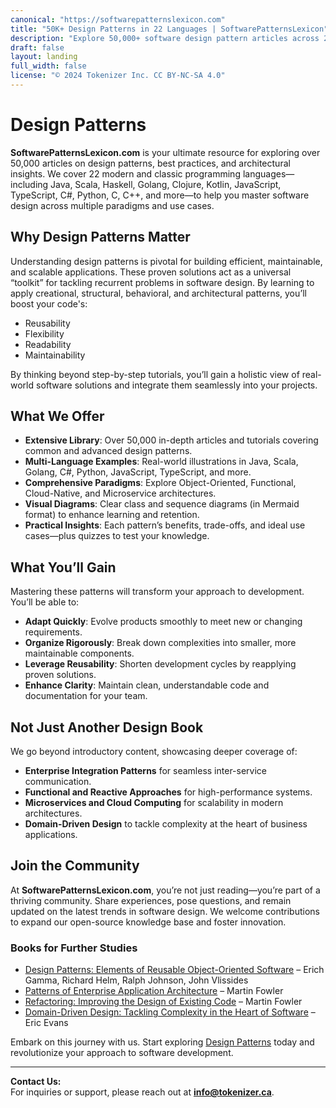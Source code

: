 ```yaml
---
canonical: "https://softwarepatternslexicon.com"
title: "50K+ Design Patterns in 22 Languages | SoftwarePatternsLexicon"
description: "Explore 50,000+ software design pattern articles across 22 languages. Master OOP, FP, and microservices with practical examples at SoftwarePatternsLexicon."
draft: false
layout: landing
full_width: false
license: "© 2024 Tokenizer Inc. CC BY-NC-SA 4.0"
---
```


# Design Patterns

**SoftwarePatternsLexicon.com** is your ultimate resource for exploring over 50,000 articles on design patterns, best practices, and architectural insights. We cover 22 modern and classic programming languages—including Java, Scala, Haskell, Golang, Clojure, Kotlin, JavaScript, TypeScript, C#, Python, C, C++, and more—to help you master software design across multiple paradigms and use cases.

## Why Design Patterns Matter

Understanding design patterns is pivotal for building efficient, maintainable, and scalable applications. These proven solutions act as a universal “toolkit” for tackling recurrent problems in software design. By learning to apply creational, structural, behavioral, and architectural patterns, you’ll boost your code's:

- Reusability  
- Flexibility  
- Readability  
- Maintainability  

By thinking beyond step-by-step tutorials, you’ll gain a holistic view of real-world software solutions and integrate them seamlessly into your projects.

## What We Offer

- **Extensive Library**: Over 50,000 in-depth articles and tutorials covering common and advanced design patterns.  
- **Multi-Language Examples**: Real-world illustrations in Java, Scala, Golang, C#, Python, JavaScript, TypeScript, and more.  
- **Comprehensive Paradigms**: Explore Object-Oriented, Functional, Cloud-Native, and Microservice architectures.  
- **Visual Diagrams**: Clear class and sequence diagrams (in Mermaid format) to enhance learning and retention.  
- **Practical Insights**: Each pattern’s benefits, trade-offs, and ideal use cases—plus quizzes to test your knowledge.

## What You’ll Gain

Mastering these patterns will transform your approach to development. You’ll be able to:

- **Adapt Quickly**: Evolve products smoothly to meet new or changing requirements.  
- **Organize Rigorously**: Break down complexities into smaller, more maintainable components.  
- **Leverage Reusability**: Shorten development cycles by reapplying proven solutions.  
- **Enhance Clarity**: Maintain clean, understandable code and documentation for your team.

## Not Just Another Design Book

We go beyond introductory content, showcasing deeper coverage of:

- **Enterprise Integration Patterns** for seamless inter-service communication.  
- **Functional and Reactive Approaches** for high-performance systems.  
- **Microservices and Cloud Computing** for scalability in modern architectures.  
- **Domain-Driven Design** to tackle complexity at the heart of business applications.


## Join the Community

At **SoftwarePatternsLexicon.com**, you’re not just reading—you’re part of a thriving community. Share experiences, pose questions, and remain updated on the latest trends in software design. We welcome contributions to expand our open-source knowledge base and foster innovation.

### Books for Further Studies

- [Design Patterns: Elements of Reusable Object-Oriented Software](https://amzn.to/4cHIpFV) – Erich Gamma, Richard Helm, Ralph Johnson, John Vlissides  
- [Patterns of Enterprise Application Architecture](https://amzn.to/4cGutvM) – Martin Fowler  
- [Refactoring: Improving the Design of Existing Code](https://amzn.to/3YikRTW) – Martin Fowler  
- [Domain-Driven Design: Tackling Complexity in the Heart of Software](https://amzn.to/3zyYxeB) – Eric Evans  

Embark on this journey with us. Start exploring [Design Patterns](/) today and revolutionize your approach to software development.

---

**Contact Us:**  
For inquiries or support, please reach out at **[info@tokenizer.ca](mailto:info@tokenizer.ca?subject=SoftwarePatternsLexicon.com)**.
